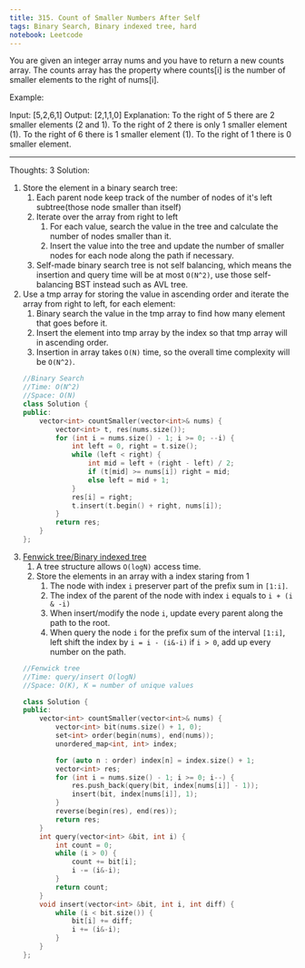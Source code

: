 ```yaml
---
title: 315. Count of Smaller Numbers After Self
tags: Binary Search, Binary indexed tree, hard
notebook: Leetcode
---
```


You are given an integer array nums and you have to return a new counts array. The counts array has the property where counts[i] is the number of smaller elements to the right of nums[i].

Example:

Input: [5,2,6,1]
Output: [2,1,1,0] 
Explanation:
To the right of 5 there are 2 smaller elements (2 and 1).
To the right of 2 there is only 1 smaller element (1).
To the right of 6 there is 1 smaller element (1).
To the right of 1 there is 0 smaller element.

----------
Thoughts:
3 Solution:
1. Store the element in a binary search tree:
   1. Each parent node keep track of the number of nodes of it's left subtree(those node smaller than itself)
   2. Iterate over the array from right to left
      1. For each value, search the value in the tree and calculate the number of nodes smaller than it.
      2. Insert the value into the tree and update the number of smaller nodes for each node along the path if necessary.
   3. Self-made binary search tree is not self balancing, which means the insertion and query time will be at most `O(N^2)`, use those self-balancing BST instead such as AVL tree.
2. Use a tmp array for storing the value in ascending order and iterate the array from right to left, for each element:
   1. Binary search the value in the tmp array to find how many element that goes before it.
   2. Insert the element into tmp array by the index so that tmp array will in ascending order.
   3. Insertion in array takes `O(N)` time, so the overall time complexity will be `O(N^2)`.
    ```c++
    //Binary Search
    //Time: O(N^2)
    //Space: O(N)
    class Solution {
    public:
        vector<int> countSmaller(vector<int>& nums) {
            vector<int> t, res(nums.size());
            for (int i = nums.size() - 1; i >= 0; --i) {
                int left = 0, right = t.size();
                while (left < right) {
                    int mid = left + (right - left) / 2;
                    if (t[mid] >= nums[i]) right = mid;
                    else left = mid + 1;
                }
                res[i] = right;
                t.insert(t.begin() + right, nums[i]);
            }
            return res;
        }
    };
    ```
3. [Fenwick tree/Binary indexed tree](https://www.youtube.com/watch?v=WbafSgetDDk&t=636s)
   1. A tree structure allows `O(logN)` access time.
   2. Store the elements in an array with a index staring from 1
      1. The node with index `i` preserver part of the prefix sum in `[1:i]`.
      2. The index of the parent of the node with index `i` equals to `i + (i & -i)`
      3. When insert/modify the node `i`, update every parent along the path to the root.
      4. When query the node `i` for the prefix sum of the interval `[1:i]`, left shift the index by `i = i - (i&-i)` if `i > 0`, add up every number on the path.
    ```c++
    //Fenwick tree
    //Time: query/insert O(logN)
    //Space: O(K), K = number of unique values
    
    class Solution {
    public:
        vector<int> countSmaller(vector<int>& nums) {
            vector<int> bit(nums.size() + 1, 0);
            set<int> order(begin(nums), end(nums));
            unordered_map<int, int> index;

            for (auto n : order) index[n] = index.size() + 1;
            vector<int> res;
            for (int i = nums.size() - 1; i >= 0; i--) {
                res.push_back(query(bit, index[nums[i]] - 1));
                insert(bit, index[nums[i]], 1);
            }
            reverse(begin(res), end(res));
            return res;
        }
        int query(vector<int> &bit, int i) {
            int count = 0;
            while (i > 0) {
                count += bit[i];
                i -= (i&-i);
            }
            return count;
        }
        void insert(vector<int> &bit, int i, int diff) {
            while (i < bit.size()) {
                bit[i] += diff;
                i += (i&-i);
            }
        }
    };
    ```